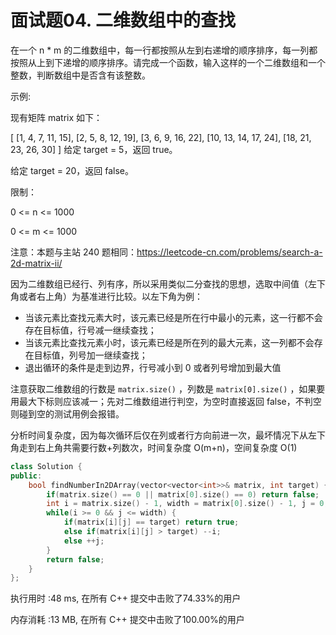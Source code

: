 # 面试题04. 二维数组中的查找

在一个 n * m 的二维数组中，每一行都按照从左到右递增的顺序排序，每一列都按照从上到下递增的顺序排序。请完成一个函数，输入这样的一个二维数组和一个整数，判断数组中是否含有该整数。

 

示例:

现有矩阵 matrix 如下：

[
  [1,   4,  7, 11, 15],
  [2,   5,  8, 12, 19],
  [3,   6,  9, 16, 22],
  [10, 13, 14, 17, 24],
  [18, 21, 23, 26, 30]
]
给定 target = 5，返回 true。

给定 target = 20，返回 false。

 

限制：

0 <= n <= 1000

0 <= m <= 1000

 

注意：本题与主站 240 题相同：https://leetcode-cn.com/problems/search-a-2d-matrix-ii/



因为二维数组已经行、列有序，所以采用类似二分查找的思想，选取中间值（左下角或者右上角）为基准进行比较。以左下角为例：

- 当该元素比查找元素大时，该元素已经是所在行中最小的元素，这一行都不会存在目标值，行号减一继续查找；
- 当该元素比查找元素小时，该元素已经是所在列的最大元素，这一列都不会存在目标值，列号加一继续查找；
- 退出循环的条件是走到边界，行号减小到 0 或者列号增加到最大值

注意获取二维数组的行数是 `matrix.size()` ，列数是 `matrix[0].size()` ，如果要用最大下标则应该减一；先对二维数组进行判空，为空时直接返回 false，不判空则碰到空的测试用例会报错。

分析时间复杂度，因为每次循环后仅在列或者行方向前进一次，最坏情况下从左下角走到右上角共需要行数+列数次，时间复杂度 O(m+n)，空间复杂度 O(1)



```c++
class Solution {
public:
    bool findNumberIn2DArray(vector<vector<int>>& matrix, int target) {
        if(matrix.size() == 0 || matrix[0].size() == 0) return false;
        int i = matrix.size() - 1, width = matrix[0].size() - 1, j = 0;
        while(i >= 0 && j <= width) {
            if(matrix[i][j] == target) return true;
            else if(matrix[i][j] > target) --i;
            else ++j;
        }
        return false;
    }
};
```



执行用时 :48 ms, 在所有 C++ 提交中击败了74.33%的用户

内存消耗 :13 MB, 在所有 C++ 提交中击败了100.00%的用户